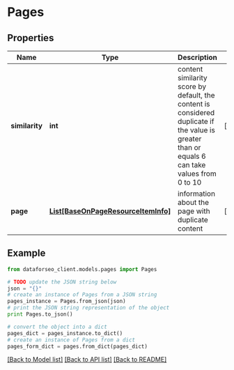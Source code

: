 # Pages


## Properties

Name | Type | Description | Notes
------------ | ------------- | ------------- | -------------
**similarity** | **int** | content similarity score by default, the content is considered duplicate if the value is greater than or equals 6 can take values from 0 to 10 | [optional] 
**page** | [**List[BaseOnPageResourceItemInfo]**](BaseOnPageResourceItemInfo.md) | information about the page with duplicate content | [optional] 

## Example

```python
from dataforseo_client.models.pages import Pages

# TODO update the JSON string below
json = "{}"
# create an instance of Pages from a JSON string
pages_instance = Pages.from_json(json)
# print the JSON string representation of the object
print Pages.to_json()

# convert the object into a dict
pages_dict = pages_instance.to_dict()
# create an instance of Pages from a dict
pages_form_dict = pages.from_dict(pages_dict)
```
[[Back to Model list]](../README.md#documentation-for-models) [[Back to API list]](../README.md#documentation-for-api-endpoints) [[Back to README]](../README.md)


